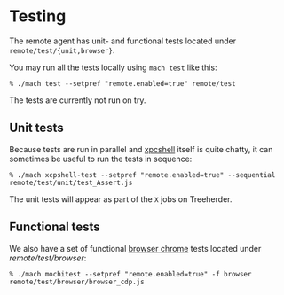 Testing
=======

The remote agent has unit- and functional tests located under
`remote/test/{unit,browser}`.

You may run all the tests locally using `mach test` like this:

	% ./mach test --setpref "remote.enabled=true" remote/test

The tests are currently not run on try.


Unit tests
----------

Because tests are run in parallel and [xpcshell] itself is quite
chatty, it can sometimes be useful to run the tests in sequence:

	% ./mach xcpshell-test --setpref "remote.enabled=true" --sequential remote/test/unit/test_Assert.js

The unit tests will appear as part of the `X` jobs on Treeherder.

[xpcshell]: https://developer.mozilla.org/en-US/docs/Mozilla/QA/Writing_xpcshell-based_unit_tests


Functional tests
----------------

We also have a set of functional [browser chrome] tests located
under _remote/test/browser_:

	% ./mach mochitest --setpref "remote.enabled=true" -f browser remote/test/browser/browser_cdp.js

[browser chrome]: https://developer.mozilla.org/en-US/docs/Mozilla/Browser_chrome_tests
